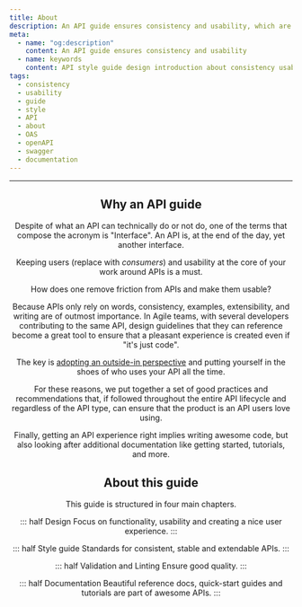 ```yaml
---
title: About
description: An API guide ensures consistency and usability, which are a must for a stunning experience. It also ensures that API documentation makes sense for humans and machines alike.
meta:
  - name: "og:description"
    content: An API guide ensures consistency and usability
  - name: keywords
    content: API style guide design introduction about consistency usability why
tags:
  - consistency
  - usability
  - guide
  - style
  - API
  - about
  - OAS
  - openAPI
  - swagger
  - documentation
---
```


<Header/>

---

## Why an API guide

Despite of what an API can technically do or not do, one of the terms that compose the acronym is "Interface".
An API is, at the end of the day, yet another interface.

Keeping users (replace with *consumers*) and usability at the core of your work around APIs is a must.

How does one remove friction from APIs and make them usable?

<!-- vale off -->

Because APIs only rely on words, consistency, examples, extensibility, and writing are of outmost importance.
In Agile teams, with several developers contributing to the same API, design guidelines that they can reference
become a great tool to ensure that a pleasant experience is created even if "it's just code".


The key is [adopting an outside-in perspective](https://stoplight.io/blog/why-you-should-view-your-apis-as-products/#1.-adopt-an-outside-in-perspective)
and putting yourself in the shoes of who uses your API all the time.

For these reasons, we put together a set of good practices and recommendations that,
if followed throughout the entire API lifecycle and regardless of the API type,
can ensure that the product is an API users love using.

<!-- vale off -->

Finally, getting an API experience right implies writing awesome code,
but also looking after additional documentation like getting started, tutorials, and more.

## About this guide

This guide is structured in four main chapters.

::: half Design
Focus on functionality, usability and creating a nice user experience.
:::

::: half Style guide
Standards for consistent, stable and extendable APIs.
:::

::: half Validation and Linting
Ensure good quality.
:::

::: half Documentation
Beautiful reference docs, quick-start guides and tutorials are part of awesome APIs.
:::
